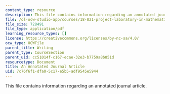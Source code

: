 ```yaml
---
content_type: resource
description: This file contains information regarding an annotated journal article.
file: /ol-ocw-studio-app/courses/18-821-project-laboratory-in-mathematics-spring-2013/7c76f6f1dfa05c17e5b5adf9545e5944_MIT18_821S13_annotatedjrnl.pdf
file_size: 728491
file_type: application/pdf
learning_resource_types: []
license: https://creativecommons.org/licenses/by-nc-sa/4.0/
ocw_type: OCWFile
parent_title: Writing
parent_type: CourseSection
parent_uid: cc51014f-c167-ecae-32e3-b7759a8b851d
resourcetype: Document
title: An Annotated Journal Article
uid: 7c76f6f1-dfa0-5c17-e5b5-adf9545e5944
---
```

This file contains information regarding an annotated journal article.